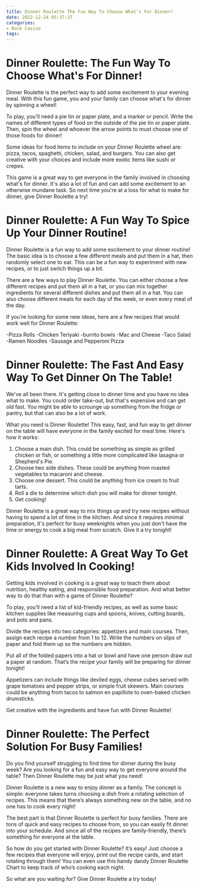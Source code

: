 ```yaml
---
title: Dinner Roulette The Fun Way To Choose What's For Dinner!
date: 2022-12-24 05:37:37
categories:
- Rock Casino
tags:
---
```



#  Dinner Roulette: The Fun Way To Choose What's For Dinner!

Dinner Roulette is the perfect way to add some excitement to your evening meal. With this fun game, you and your family can choose what's for dinner by spinning a wheel!

To play, you'll need a pie tin or paper plate, and a marker or pencil. Write the names of different types of food on the outside of the pie tin or paper plate. Then, spin the wheel and whoever the arrow points to must choose one of those foods for dinner!

Some ideas for food items to include on your Dinner Roulette wheel are: pizza, tacos, spaghetti, chicken, salad, and burgers. You can also get creative with your choices and include more exotic items like sushi or crepes.

This game is a great way to get everyone in the family involved in choosing what's for dinner. It's also a lot of fun and can add some excitement to an otherwise mundane task. So next time you're at a loss for what to make for dinner, give Dinner Roulette a try!

#  Dinner Roulette: A Fun Way To Spice Up Your Dinner Routine!

Dinner Roulette is a fun way to add some excitement to your dinner routine! The basic idea is to choose a few different meals and put them in a hat, then randomly select one to eat. This can be a fun way to experiment with new recipes, or to just switch things up a bit.

There are a few ways to play Dinner Roulette. You can either choose a few different recipes and put them all in a hat, or you can mix together ingredients for several different dishes and put them all in a hat. You can also choose different meals for each day of the week, or even every meal of the day.

If you’re looking for some new ideas, here are a few recipes that would work well for Dinner Roulette:

-Pizza Rolls
-Chicken Teriyaki
-burrito bowls
-Mac and Cheese
-Taco Salad
-Ramen Noodles
-Sausage and Pepperoni Pizza

#  Dinner Roulette: The Fast And Easy Way To Get Dinner On The Table!

We've all been there. It's getting close to dinner time and you have no idea what to make. You could order take-out, but that's expensive and can get old fast. You might be able to scrounge up something from the fridge or pantry, but that can also be a lot of work.

What you need is Dinner Roulette! This easy, fast, and fun way to get dinner on the table will have everyone in the family excited for meal time. Here's how it works:

1. Choose a main dish. This could be something as simple as grilled chicken or fish, or something a little more complicated like lasagna or Shepherd's Pie.
2. Choose two side dishes. These could be anything from roasted vegetables to macaroni and cheese.
3. Choose one dessert. This could be anything from ice cream to fruit tarts.
4. Roll a die to determine which dish you will make for dinner tonight.
5. Get cooking!

Dinner Roulette is a great way to mix things up and try new recipes without having to spend a lot of time in the kitchen. And since it requires minimal preparation, it's perfect for busy weeknights when you just don't have the time or energy to cook a big meal from scratch. Give it a try tonight!

#  Dinner Roulette: A Great Way To Get Kids Involved In Cooking!

Getting kids involved in cooking is a great way to teach them about nutrition, healthy eating, and responsible food preparation. And what better way to do that than with a game of Dinner Roulette?

To play, you’ll need a list of kid-friendly recipes, as well as some basic kitchen supplies like measuring cups and spoons, knives, cutting boards, and pots and pans.

Divide the recipes into two categories: appetizers and main courses. Then, assign each recipe a number from 1 to 12. Write the numbers on slips of paper and fold them up so the numbers are hidden.

Put all of the folded papers into a hat or bowl and have one person draw out a paper at random. That’s the recipe your family will be preparing for dinner tonight!

Appetizers can include things like deviled eggs, cheese cubes served with grape tomatoes and pepper strips, or simple fruit skewers. Main courses could be anything from tacos to salmon en papillote to oven-baked chicken drumsticks.

Get creative with the ingredients and have fun with Dinner Roulette!

#  Dinner Roulette: The Perfect Solution For Busy Families!

Do you find yourself struggling to find time for dinner during the busy week? Are you looking for a fun and easy way to get everyone around the table? Then Dinner Roulette may be just what you need!

Dinner Roulette is a new way to enjoy dinner as a family. The concept is simple: everyone takes turns choosing a dish from a rotating selection of recipes. This means that there’s always something new on the table, and no one has to cook every night!

The best part is that Dinner Roulette is perfect for busy families. There are tons of quick and easy recipes to choose from, so you can easily fit dinner into your schedule. And since all of the recipes are family-friendly, there’s something for everyone at the table.

So how do you get started with Dinner Roulette? It’s easy! Just choose a few recipes that everyone will enjoy, print out the recipe cards, and start rotating through them! You can even use this handy dandy Dinner Roulette Chart to keep track of who’s cooking each night.

So what are you waiting for? Give Dinner Roulette a try today!